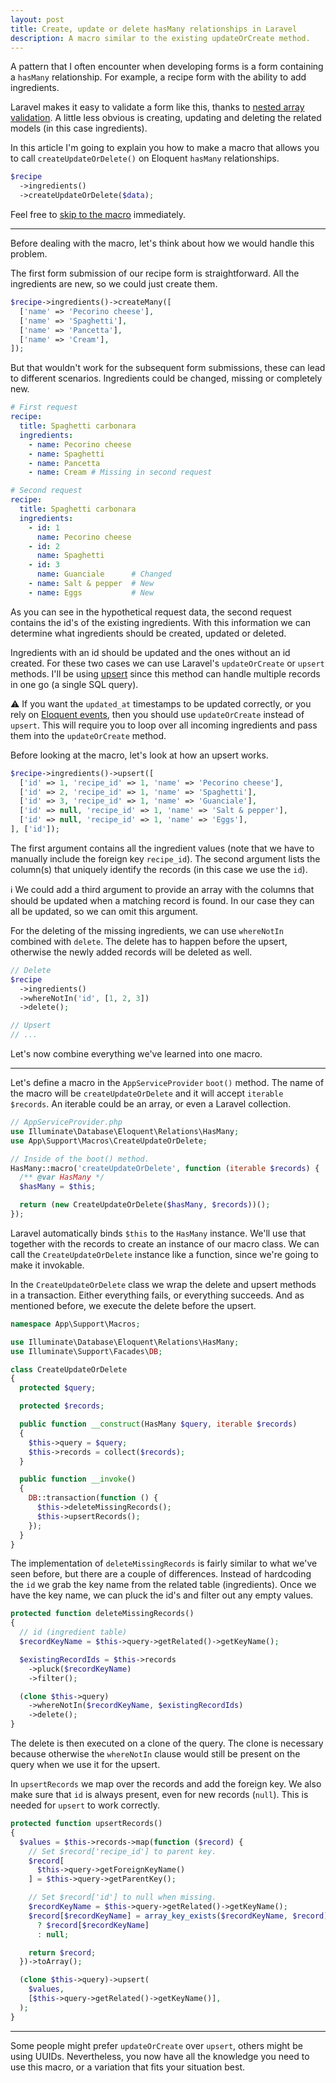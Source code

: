 ```yaml
---
layout: post
title: Create, update or delete hasMany relationships in Laravel
description: A macro similar to the existing updateOrCreate method.
---
```


A pattern that I often encounter when developing forms is a form containing a `hasMany` relationship. For example, a recipe form with the ability to add ingredients.

Laravel makes it easy to validate a form like this, thanks to [nested array validation](https://laravel.com/docs/9.x/validation#validating-nested-array-input). A little less obvious is creating, updating and deleting the related models (in this case ingredients).

In this article I'm going to explain you how to make a macro that allows you to call `createUpdateOrDelete()` on Eloquent `hasMany` relationships.

``` php
$recipe
  ->ingredients()
  ->createUpdateOrDelete($data);
```

Feel free to [skip to the macro](#macro) immediately.

---

Before dealing with the macro, let's think about how we would handle this problem.

The first form submission of our recipe form is straightforward. All the ingredients are new, so we could just create them.

``` php
$recipe->ingredients()->createMany([
  ['name' => 'Pecorino cheese'],
  ['name' => 'Spaghetti'],
  ['name' => 'Pancetta'],
  ['name' => 'Cream'],
]);
```

But that wouldn't work for the subsequent form submissions, these can lead to different scenarios. Ingredients could be changed, missing or completely new.

``` yaml
# First request
recipe:
  title: Spaghetti carbonara
  ingredients:
    - name: Pecorino cheese
    - name: Spaghetti
    - name: Pancetta
    - name: Cream # Missing in second request

# Second request
recipe:
  title: Spaghetti carbonara
  ingredients:
    - id: 1
      name: Pecorino cheese
    - id: 2
      name: Spaghetti
    - id: 3
      name: Guanciale      # Changed
    - name: Salt & pepper  # New
    - name: Eggs           # New
```

As you can see in the hypothetical request data, the second request contains the id's of the existing ingredients. With this information we can determine what ingredients should be created, updated or deleted.

Ingredients with an id should be updated and the ones without an id created. For these two cases we can use Laravel's `updateOrCreate` or `upsert` methods. I'll be using [upsert](https://laravel.com/docs/9.x/eloquent#upserts) since this method can handle multiple records in one go (a single SQL query).

⚠️  If you want the `updated_at` timestamps to be updated correctly, or you rely on [Eloquent events](https://laravel.com/docs/9.x/eloquent#events), then you should use `updateOrCreate` instead of `upsert`. This will require you to loop over all incoming ingredients and pass them into the `updateOrCreate` method.

Before looking at the macro, let's look at how an upsert works.

``` php
$recipe->ingredients()->upsert([
  ['id' => 1, 'recipe_id' => 1, 'name' => 'Pecorino cheese'],
  ['id' => 2, 'recipe_id' => 1, 'name' => 'Spaghetti'],
  ['id' => 3, 'recipe_id' => 1, 'name' => 'Guanciale'],
  ['id' => null, 'recipe_id' => 1, 'name' => 'Salt & pepper'],
  ['id' => null, 'recipe_id' => 1, 'name' => 'Eggs'],
], ['id']);
```

The first argument contains all the ingredient values (note that we have to manually include the foreign key `recipe_id`). The second argument lists the column(s) that uniquely identify the records (in this case we use the `id`).

ℹ️  We could add a third argument to provide an array with the columns that should be updated when a matching record is found. In our case they can all be updated, so we can omit this argument.

For the deleting of the missing ingredients, we can use `whereNotIn` combined with `delete`. The delete has to happen before the upsert, otherwise the newly added records will be deleted as well.

``` php
// Delete
$recipe
  ->ingredients()
  ->whereNotIn('id', [1, 2, 3])
  ->delete();

// Upsert
// ...
```

Let's now combine everything we've learned into one macro.

---
<div id="macro"></div>

Let's define a macro in the `AppServiceProvider` `boot()` method. The name of the macro will be `createUpdateOrDelete` and it will accept `iterable $records`. An iterable could be an array, or even a Laravel collection.

``` php
// AppServiceProvider.php
use Illuminate\Database\Eloquent\Relations\HasMany;
use App\Support\Macros\CreateUpdateOrDelete;

// Inside of the boot() method.
HasMany::macro('createUpdateOrDelete', function (iterable $records) {
  /** @var HasMany */
  $hasMany = $this;

  return (new CreateUpdateOrDelete($hasMany, $records))();
});
```

Laravel automatically binds `$this` to the `HasMany` instance. We'll use that together with the records to create an instance of our macro class. We can call the `CreateUpdateOrDelete` instance like a function, since we're going to make it invokable.

In the `CreateUpdateOrDelete` class we wrap the delete and upsert methods in a transaction. Either everything fails, or everything succeeds. And as mentioned before, we execute the delete before the upsert.

``` php
namespace App\Support\Macros;

use Illuminate\Database\Eloquent\Relations\HasMany;
use Illuminate\Support\Facades\DB;

class CreateUpdateOrDelete
{
  protected $query;

  protected $records;

  public function __construct(HasMany $query, iterable $records)
  {
    $this->query = $query;
    $this->records = collect($records);
  }

  public function __invoke()
  {
    DB::transaction(function () {
      $this->deleteMissingRecords();
      $this->upsertRecords();
    });
  }
}
```

The implementation of `deleteMissingRecords` is fairly similar to what we've seen before, but there are a couple of differences. Instead of hardcoding the `id` we grab the key name from the related table (ingredients). Once we have the key name, we can pluck the id's and filter out any empty values.

``` php
protected function deleteMissingRecords()
{
  // id (ingredient table)
  $recordKeyName = $this->query->getRelated()->getKeyName();

  $existingRecordIds = $this->records
    ->pluck($recordKeyName)
    ->filter();

  (clone $this->query)
    ->whereNotIn($recordKeyName, $existingRecordIds)
    ->delete();
}
```

The delete is then executed on a clone of the query. The clone is necessary because otherwise the `whereNotIn` clause would still be present on the query when we use it for the upsert.

In `upsertRecords` we map over the records and add the foreign key. We also make sure that `id` is always present, even for new records (`null`). This is needed for `upsert` to work correctly.

``` php
protected function upsertRecords()
{
  $values = $this->records->map(function ($record) {
    // Set $record['recipe_id'] to parent key.
    $record[
      $this->query->getForeignKeyName()
    ] = $this->query->getParentKey();

    // Set $record['id'] to null when missing.
    $recordKeyName = $this->query->getRelated()->getKeyName();
    $record[$recordKeyName] = array_key_exists($recordKeyName, $record)
      ? $record[$recordKeyName]
      : null;

    return $record;
  })->toArray();

  (clone $this->query)->upsert(
    $values,
    [$this->query->getRelated()->getKeyName()],
  );
}
```

---

Some people might prefer `updateOrCreate` over `upsert`, others might be using UUIDs. Nevertheless, you now have all the knowledge you need to use this macro, or a variation that fits your situation best.
